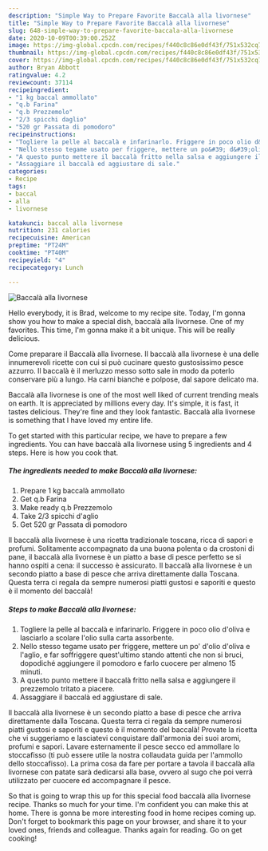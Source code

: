 ```yaml
---
description: "Simple Way to Prepare Favorite Baccalà alla livornese"
title: "Simple Way to Prepare Favorite Baccalà alla livornese"
slug: 648-simple-way-to-prepare-favorite-baccala-alla-livornese
date: 2020-10-09T00:39:00.252Z
image: https://img-global.cpcdn.com/recipes/f440c8c86e0df43f/751x532cq70/baccala-alla-livornese-recipe-main-photo.jpg
thumbnail: https://img-global.cpcdn.com/recipes/f440c8c86e0df43f/751x532cq70/baccala-alla-livornese-recipe-main-photo.jpg
cover: https://img-global.cpcdn.com/recipes/f440c8c86e0df43f/751x532cq70/baccala-alla-livornese-recipe-main-photo.jpg
author: Bryan Abbott
ratingvalue: 4.2
reviewcount: 37114
recipeingredient:
- "1 kg baccal ammollato"
- "q.b Farina"
- "q.b Prezzemolo"
- "2/3 spicchi daglio"
- "520 gr Passata di pomodoro"
recipeinstructions:
- "Togliere la pelle al baccalà e infarinarlo. Friggere in poco olio d&#39;oliva e lasciarlo a scolare l&#39;olio sulla carta assorbente."
- "Nello stesso tegame usato per friggere, mettere un po&#39; d&#39;olio d&#39;oliva e l&#39;aglio, e far soffriggere quest&#39;ultimo stando attenti che non si bruci, dopodiché aggiungere il pomodoro e farlo cuocere per almeno 15 minuti."
- "A questo punto mettere il baccalà fritto nella salsa e aggiungere il prezzemolo tritato a piacere."
- "Assaggiare il baccalà ed aggiustare di sale."
categories:
- Recipe
tags:
- baccal
- alla
- livornese

katakunci: baccal alla livornese 
nutrition: 231 calories
recipecuisine: American
preptime: "PT24M"
cooktime: "PT40M"
recipeyield: "4"
recipecategory: Lunch

---
```



![Baccalà alla livornese](https://img-global.cpcdn.com/recipes/f440c8c86e0df43f/751x532cq70/baccala-alla-livornese-recipe-main-photo.jpg)

Hello everybody, it is Brad, welcome to my recipe site. Today, I'm gonna show you how to make a special dish, baccalà alla livornese. One of my favorites. This time, I'm gonna make it a bit unique. This will be really delicious.

Come preparare il Baccalà alla livornese. Il baccalà alla livornese è una delle innumerevoli ricette con cui si può cucinare questo gustosissimo pesce azzurro. Il baccalà è il merluzzo messo sotto sale in modo da poterlo conservare più a lungo. Ha carni bianche e polpose, dal sapore delicato ma.

Baccalà alla livornese is one of the most well liked of current trending meals on earth. It is appreciated by millions every day. It's simple, it is fast, it tastes delicious. They're fine and they look fantastic. Baccalà alla livornese is something that I have loved my entire life.


To get started with this particular recipe, we have to prepare a few ingredients. You can have baccalà alla livornese using 5 ingredients and 4 steps. Here is how you cook that.

<!--inarticleads1-->

##### The ingredients needed to make Baccalà alla livornese:

1. Prepare 1 kg baccalà ammollato
1. Get q.b Farina
1. Make ready q.b Prezzemolo
1. Take 2/3 spicchi d&#39;aglio
1. Get 520 gr Passata di pomodoro


Il baccalà alla livornese è una ricetta tradizionale toscana, ricca di sapori e profumi. Solitamente accompagnato da una buona polenta o da crostoni di pane, il baccalà alla livornese è un piatto a base di pesce perfetto se si hanno ospiti a cena: il successo è assicurato. Il baccalà alla livornese è un secondo piatto a base di pesce che arriva direttamente dalla Toscana. Questa terra ci regala da sempre numerosi piatti gustosi e saporiti e questo è il momento del baccalà! 

<!--inarticleads2-->

##### Steps to make Baccalà alla livornese:

1. Togliere la pelle al baccalà e infarinarlo. Friggere in poco olio d&#39;oliva e lasciarlo a scolare l&#39;olio sulla carta assorbente.
1. Nello stesso tegame usato per friggere, mettere un po&#39; d&#39;olio d&#39;oliva e l&#39;aglio, e far soffriggere quest&#39;ultimo stando attenti che non si bruci, dopodiché aggiungere il pomodoro e farlo cuocere per almeno 15 minuti.
1. A questo punto mettere il baccalà fritto nella salsa e aggiungere il prezzemolo tritato a piacere.
1. Assaggiare il baccalà ed aggiustare di sale.


Il baccalà alla livornese è un secondo piatto a base di pesce che arriva direttamente dalla Toscana. Questa terra ci regala da sempre numerosi piatti gustosi e saporiti e questo è il momento del baccalà! Provate la ricetta che vi suggeriamo e lasciatevi conquistare dall&#39;armonia dei suoi aromi, profumi e sapori. Lavare esternamente il pesce secco ed ammollare lo stoccafisso (ti può essere utile la nostra collaudata guida per l&#39;ammollo dello stoccafisso). La prima cosa da fare per portare a tavola il baccalà alla livornese con patate sarà dedicarsi alla base, ovvero al sugo che poi verrà utilizzato per cuocere ed accompagnare il pesce. 

So that is going to wrap this up for this special food baccalà alla livornese recipe. Thanks so much for your time. I'm confident you can make this at home. There is gonna be more interesting food in home recipes coming up. Don't forget to bookmark this page on your browser, and share it to your loved ones, friends and colleague. Thanks again for reading. Go on get cooking!
